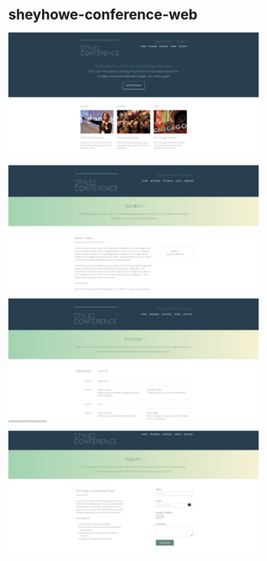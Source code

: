 # sheyhowe-conference-web
![Screenshot](1.png)

![Screenshot](2.png)

![Screenshot](3.png)


![Screenshot](4.png)

